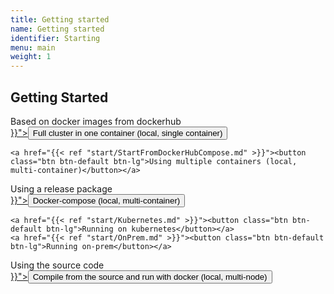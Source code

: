 ```yaml
---
title: Getting started
name: Getting started
identifier: Starting
menu: main
weight: 1
---
```

<!---
  Licensed to the Apache Software Foundation (ASF) under one or more
  contributor license agreements.  See the NOTICE file distributed with
  this work for additional information regarding copyright ownership.
  The ASF licenses this file to You under the Apache License, Version 2.0
  (the "License"); you may not use this file except in compliance with
  the License.  You may obtain a copy of the License at

      http://www.apache.org/licenses/LICENSE-2.0

  Unless required by applicable law or agreed to in writing, software
  distributed under the License is distributed on an "AS IS" BASIS,
  WITHOUT WARRANTIES OR CONDITIONS OF ANY KIND, either express or implied.
  See the License for the specific language governing permissions and
  limitations under the License.
-->

## Getting Started

<div class="panel panel-default">
  <div class="panel-heading">Based on docker images from dockerhub</div>
  <div class="panel-body">
    <a href="{{< ref "start/StartFromDockerHub.md" >}}"><button class="btn btn-default btn-lg">Full cluster in one container (local, single container)</button></a>

    <a href="{{< ref "start/StartFromDockerHubCompose.md" >}}"><button class="btn btn-default btn-lg">Using multiple containers (local, multi-container)</button></a>


  </div>
</div>

<div class="panel panel-default">
  <div class="panel-heading">Using a release package</div>
  <div class="panel-body">
    <a href="{{< ref "start/RunningViaDocker.md" >}}"><button class="btn btn-danger btn-lg">Docker-compose (local, multi-container)</button></a>

    <a href="{{< ref "start/Kubernetes.md" >}}"><button class="btn btn-default btn-lg">Running on kubernetes</button></a>
    <a href="{{< ref "start/OnPrem.md" >}}"><button class="btn btn-default btn-lg">Running on-prem</button></a>


  </div>
</div>


<div class="panel panel-default">
  <div class="panel-heading">Using the source code</div>
  <div class="panel-body">
    <a href="{{< ref "start/FromSource.md" >}}"><button class="btn btn-default btn-lg">Compile from the source and run with docker (local, multi-node)</button></a>


  </div>